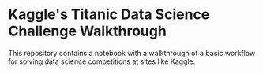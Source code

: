 # Kaggle's Titanic Data Science Challenge Walkthrough

This repository contains a notebook with a walkthrough of a basic workflow for solving data science competitions at sites like Kaggle.